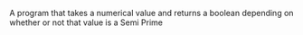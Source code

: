 A program that takes a numerical value and returns a boolean depending on whether or not that value is a Semi Prime